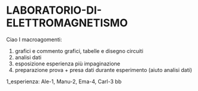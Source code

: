 # LABORATORIO-DI-ELETTROMAGNETISMO
Ciao 
I macroagomenti:
1) grafici e commento grafici, tabelle e disegno circuiti
2) analisi dati 
3) esposizione esperienza più impaginazione
4) preparazione prova + presa dati durante esperimento (aiuto analisi dati)

1_esperienza: Ale-1, Manu-2, Ema-4, Carl-3 
bb